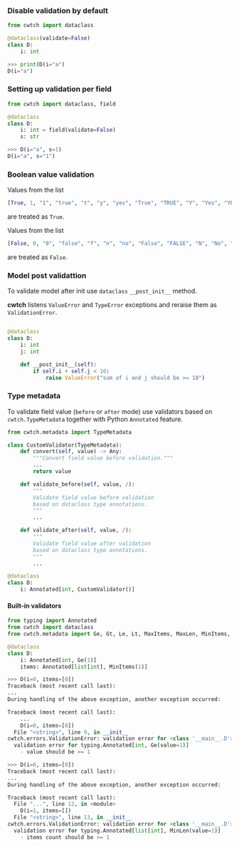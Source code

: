 ### Disable validation by default

```python
from cwtch import dataclass

@dataclass(validate=False)
class D:
    i: int
```

```python
>>> print(D(i="a")
D(i="a")
```

### Setting up validation per field

```python
from cwtch import dataclass, field

@dataclass
class D:
    i: int = field(validate=False)
    s: str
```

```python
>>> D(i="a", s=1)
D(i="a", s="1")
```

### Boolean value validation

Values from the list 
```python
[True, 1, "1", "true", "t", "y", "yes", "True", "TRUE", "Y", "Yes", "YES"]
```
are treated as `True`.

Values from the list 
```python
[False, 0, "0", "false", "f", "n", "no", "False", "FALSE", "N", "No", "NO"]
```
are treated as `False`.


### Model post validattion

To validate model after init use `dataclass` `__post_init__` method.

**cwtch** listens `ValueError` and `TypeError` exceptions and reraise them as `ValidationError`.

```python

@dataclass
class D:
    i: int
    j: int

    def __post_init__(self):
        if self.i + self.j < 10:
            raise ValueError("sum of i and j should be >= 10")
```

### Type metadata

To validate field value (`before` or `after` mode) use validators based on `cwtch.TypeMetadata`
together with Python `Annotated` feature.

```python
from cwtch.metadata import TypeMetadata

class CustomValidator(TypeMetadata):
    def convert(self, value) -> Any:
        """Convert field value before validation."""
        ...
        return value

    def validate_before(self, value, /):
        """
        Validate field value before validation
        based on dataclass type annotations.
        """
        ...

    def validate_after(self, value, /):
        """
        Validate field value after validation
        based on dataclass type annotations.
        """
        ...

@dataclass
class D:
    i: Annotated[int, CustomValidator()]
```

#### Built-in validators


```python
from typing import Annotated
from cwtch import dataclass
from cwtch.metadata import Ge, Gt, Le, Lt, MaxItems, MaxLen, MinItems, MinLen

@dataclass
class D:
    i: Annotated[int, Ge(1)]
    items: Annotated[list[int], MinItems(1)]
```

```python
>>> D(i=0, items=[0])
Traceback (most recent call last):
...
During handling of the above exception, another exception occurred:

Traceback (most recent call last):
    ...
    D(i=0, items=[0])
  File "<string>", line 9, in __init__
cwtch.errors.ValidationError: validation error for <class '__main__.D'> path=['i']
  validation error for typing.Annotated[int, Ge(value=1)]
    - value should be >= 1
```

```python
>>> D(i=0, items=[0])
Traceback (most recent call last):
...
During handling of the above exception, another exception occurred:

Traceback (most recent call last):
  File "...", line 12, in <module>
    D(i=1, items=[])
  File "<string>", line 13, in __init__
cwtch.errors.ValidationError: validation error for <class '__main__.D'> path=['items']
  validation error for typing.Annotated[list[int], MinLen(value=1)]
    - items count should be >= 1
```
